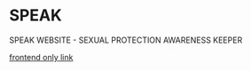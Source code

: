 # SPEAK
SPEAK WEBSITE - SEXUAL PROTECTION AWARENESS KEEPER

[frontend only link]([https://speak-sukses-ya.vercel.app/])

